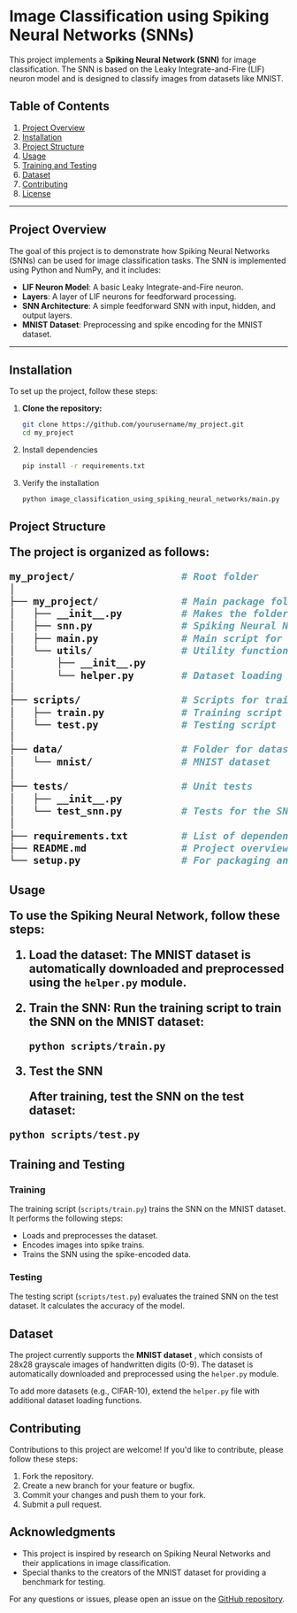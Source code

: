# Image Classification using Spiking Neural Networks (SNNs)

This project implements a **Spiking Neural Network (SNN)** for image classification. The SNN is based on the Leaky Integrate-and-Fire (LIF) neuron model and is designed to classify images from datasets like MNIST.

## Table of Contents

1. [Project Overview](#project-overview)
2. [Installation](#installation)
3. [Project Structure](#project-structure)
4. [Usage](#usage)
5. [Training and Testing](#training-and-testing)
6. [Dataset](#dataset)
7. [Contributing](#contributing)
8. [License](#license)

---

## Project Overview

The goal of this project is to demonstrate how Spiking Neural Networks (SNNs) can be used for image classification tasks. The SNN is implemented using Python and NumPy, and it includes:

- **LIF Neuron Model**: A basic Leaky Integrate-and-Fire neuron.
- **Layers**: A layer of LIF neurons for feedforward processing.
- **SNN Architecture**: A simple feedforward SNN with input, hidden, and output layers.
- **MNIST Dataset**: Preprocessing and spike encoding for the MNIST dataset.

---

## Installation

To set up the project, follow these steps:

1. **Clone the repository:**

   ```bash
   git clone https://github.com/yourusername/my_project.git
   cd my_project
   ```
2. Install dependencies

   ```bash
   pip install -r requirements.txt
   ```
3. Verify the installation

   ```bash
   python image_classification_using_spiking_neural_networks/main.py
   ```

<h2>Project Structure

The project is organized as follows:

```bash
my_project/                  # Root folder
│
├── my_project/              # Main package folder
│   ├── __init__.py          # Makes the folder a Python package
│   ├── snn.py               # Spiking Neural Network implementation
│   ├── main.py              # Main script for running the SNN
│   └── utils/               # Utility functions
│       ├── __init__.py
│       └── helper.py        # Dataset loading and preprocessing
│
├── scripts/                 # Scripts for training and testing
│   ├── train.py             # Training script
│   └── test.py              # Testing script
│
├── data/                    # Folder for datasets
│   └── mnist/               # MNIST dataset
│
├── tests/                   # Unit tests
│   ├── __init__.py
│   └── test_snn.py          # Tests for the SNN
│
├── requirements.txt         # List of dependencies
├── README.md                # Project overview
└── setup.py                 # For packaging and distribution
```

<h2>Usage

To use the Spiking Neural Network, follow these steps:

1. **Load the dataset:**
   The MNIST dataset is automatically downloaded and preprocessed using the `helper.py` module.
2. **Train the SNN:**
   Run the training script to train the SNN on the MNIST dataset:

   ```bash
   python scripts/train.py
   ```
3. Test the SNN

   After training, test the SNN on the test dataset: 

```bash
python scripts/test.py
```

<h2>Training and Testing

### Training

The training script (`scripts/train.py`) trains the SNN on the MNIST dataset. It performs the following steps:

* Loads and preprocesses the dataset.
* Encodes images into spike trains.
* Trains the SNN using the spike-encoded data.

### Testing

The testing script (`scripts/test.py`) evaluates the trained SNN on the test dataset. It calculates the accuracy of the model.


## Dataset

The project currently supports the  **MNIST dataset** ,
 which consists of 28x28 grayscale images of handwritten digits (0-9).
The dataset is automatically downloaded and preprocessed using the `helper.py` module.

To add more datasets (e.g., CIFAR-10), extend the `helper.py` file with additional dataset loading functions.


## Contributing

Contributions to this project are welcome! If you'd like to contribute, please follow these steps:

1. Fork the repository.
2. Create a new branch for your feature or bugfix.
3. Commit your changes and push them to your fork.
4. Submit a pull request.


## Acknowledgments

* This project is inspired by research on Spiking Neural Networks and their applications in image classification.
* Special thanks to the creators of the MNIST dataset for providing a benchmark for testing.

For any questions or issues, please open an issue on the [GitHub repository](https://github.com/yourusername/my_project).
